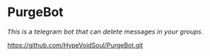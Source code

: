 # PurgeBot
𝘛𝘩𝘪𝘴 𝘪𝘴 𝘢 𝘵𝘦𝘭𝘦𝘨𝘳𝘢𝘮 𝘣𝘰𝘵 𝘵𝘩𝘢𝘵 𝘤𝘢𝘯 𝘥𝘦𝘭𝘦𝘵𝘦 𝘮𝘦𝘴𝘴𝘢𝘨𝘦𝘴 𝘪𝘯 𝘺𝘰𝘶𝘳 𝘨𝘳𝘰𝘶𝘱𝘴.


https://github.com/HypeVoidSoul/PurgeBot.git